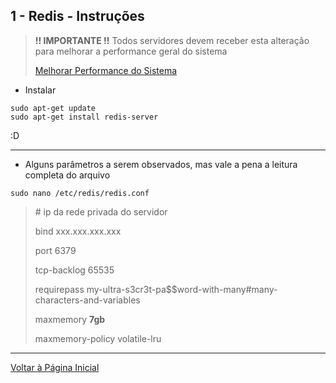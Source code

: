 ## 1 - Redis - Instruções

>
> <b> !! IMPORTANTE !!</b>
> Todos servidores devem receber esta alteração para melhorar a performance geral do sistema
> 
> [Melhorar Performance do Sistema](../sysctl.conf.md)
>


- Instalar

```
sudo apt-get update 
sudo apt-get install redis-server
```

:D

****

- Alguns parâmetros a serem observados, mas vale a pena a leitura completa do arquivo

``` 
sudo nano /etc/redis/redis.conf
```

> \# ip da rede privada do servidor
>
> bind xxx.xxx.xxx.xxx
>
> port 6379
> 
> tcp-backlog 65535
>
> requirepass my-ultra-s3cr3t-pa$$word-with-many#many-characters-and-variables
>
> maxmemory **7gb**
>
> maxmemory-policy volatile-lru


***

[Voltar à Página Inicial](../README.md)